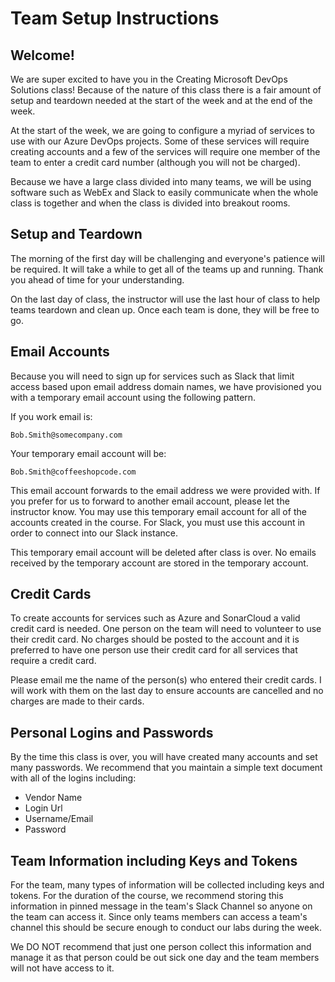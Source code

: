 # Team Setup Instructions

## Welcome!

We are super excited to have you in the Creating Microsoft DevOps Solutions class! Because of the nature of this class there is a fair amount of setup and teardown needed at the start of the week and at the end of the week.

At the start of the week, we are going to configure a myriad of services to use with our Azure DevOps projects. Some of these services will require creating accounts and a few of the services will require one member of the team to enter a credit card number (although you will not be charged).

Because we have a large class divided into many teams, we will be using software such as WebEx and Slack to easily communicate when the whole class is together and when the class is divided into breakout rooms.

## Setup and Teardown

The morning of the first day will be challenging and everyone's patience will be required. It will take a while to get all of the teams up and running. Thank you ahead of time for your understanding.

On the last day of class, the instructor will use the last hour of class to help teams teardown and clean up. Once each team is done, they will be free to go.

## Email Accounts

Because you will need to sign up for services such as Slack that limit access based upon email address domain names, we have provisioned you with a temporary email account using the following pattern.

If you work email is:

```text
Bob.Smith@somecompany.com
```

Your temporary email account will be:

```text
Bob.Smith@coffeeshopcode.com
```

This email account forwards to the email address we were provided with. If you prefer for us to forward to another email account, please let the instructor know. You may use this temporary email account for all of the accounts created in the course. For Slack, you must use this account in order to connect into our Slack instance.

This temporary email account will be deleted after class is over. No emails received by the temporary account are stored in the temporary account.

## Credit Cards

To create accounts for services such as Azure and SonarCloud a valid credit card is needed. One person on the team will need to volunteer to use their credit card. No charges should be posted to the account and it is preferred to have one person use their credit card for all services that require a credit card.

Please email me the name of the person(s) who entered their credit cards. I will work with them on the last day to ensure accounts are cancelled and no charges are made to their cards.

## Personal Logins and Passwords

By the time this class is over, you will have created many accounts and set many passwords. We recommend that you maintain a simple text document with all of the logins including:

- Vendor Name
- Login Url
- Username/Email
- Password

## Team Information including Keys and Tokens

For the team, many types of information will be collected including keys and tokens. For the duration of the course, we recommend storing this information in pinned message in the team's Slack Channel so anyone on the team can access it. Since only teams members can access a team's channel this should be secure enough to conduct our labs during the week.

We DO NOT recommend that just one person collect this information and manage it as that person could be out sick one day and the team members will not have access to it.
